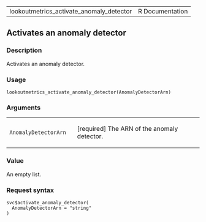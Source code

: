 <table style="width: 100%;">
<tbody>
<tr class="odd">
<td>lookoutmetrics_activate_anomaly_detector</td>
<td style="text-align: right;">R Documentation</td>
</tr>
</tbody>
</table>

## Activates an anomaly detector

### Description

Activates an anomaly detector.

### Usage

    lookoutmetrics_activate_anomaly_detector(AnomalyDetectorArn)

### Arguments

<table>
<colgroup>
<col style="width: 35%" />
<col style="width: 65%" />
</colgroup>
<tbody>
<tr class="odd">
<td><code
id="lookoutmetrics_activate_anomaly_detector_:_AnomalyDetectorArn">AnomalyDetectorArn</code></td>
<td><p>[required] The ARN of the anomaly detector.</p></td>
</tr>
</tbody>
</table>

### Value

An empty list.

### Request syntax

    svc$activate_anomaly_detector(
      AnomalyDetectorArn = "string"
    )
